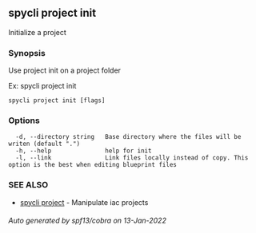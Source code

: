 ## spycli project init

Initialize a project

### Synopsis

Use project init on a project folder

Ex:
spycli project init

```
spycli project init [flags]
```

### Options

```
  -d, --directory string   Base directory where the files will be writen (default ".")
  -h, --help               help for init
  -l, --link               Link files locally instead of copy. This option is the best when editing blueprint files
```

### SEE ALSO

* [spycli project](spycli_project.md)	 - Manipulate iac projects

###### Auto generated by spf13/cobra on 13-Jan-2022
